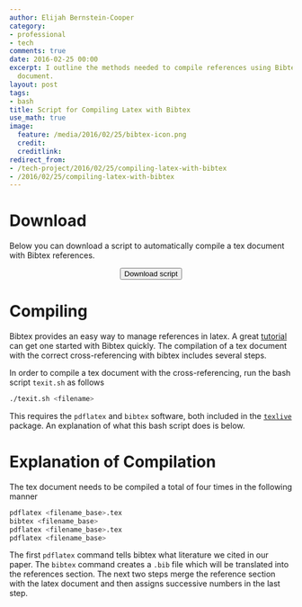 ```yaml
---
author: Elijah Bernstein-Cooper
category:
- professional
- tech
comments: true
date: 2016-02-25 00:00
excerpt: I outline the methods needed to compile references using Bibtex in a Latex
  document.
layout: post
tags:
- bash
title: Script for Compiling Latex with Bibtex
use_math: true
image: 
  feature: /media/2016/02/25/bibtex-icon.png
  credit:
  creditlink:
redirect_from:
- /tech-project/2016/02/25/compiling-latex-with-bibtex
- /2016/02/25/compiling-latex-with-bibtex
---
```


# Download

Below you can download a script to automatically compile a tex document with
Bibtex references.

<div align="center">
  <a href="/files/tech/texit.sh">
    <button type="button" class="btn btn-default">
      Download script
    </button>
  </a>
</div>

# Compiling

Bibtex provides an easy way to manage references in latex. A great
[tutorial](http://www.latex-tutorial.com/tutorials/beginners/lesson-7/) can get
one started with Bibtex quickly. The compilation of a tex document with the
correct cross-referencing with bibtex includes several steps.

In order to compile a tex document with the cross-referencing, run the bash
script ``texit.sh`` as follows

~~~ bash
./texit.sh <filename>
~~~

This requires the `pdflatex` and `bibtex` software, both included in the
[`texlive`](http://www.tug.org/texlive/) package. An explanation of what this
bash script does is below.

# Explanation of Compilation

The tex document needs to be compiled a total of four times in the following
manner

~~~ bash
pdflatex <filename_base>.tex
bibtex <filename_base>
pdflatex <filename_base>.tex
pdflatex <filename_base>
~~~

The first ``pdflatex`` command tells bibtex what literature we cited in our paper. The ``bibtex`` command creates a ``.bib`` file which will be translated into the references section. The next two steps merge the reference section with the latex document and then assigns successive numbers in the last step.